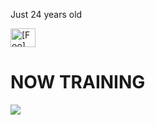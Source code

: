 
 Just 24 years old 

<p align="left">
<a href="https://x.com/gs223gs_" target="blank"><img align="center" src="https://raw.githubusercontent.com/rahuldkjain/github-profile-readme-generator/master/src/images/icons/Social/twitter.svg" alt="[Foo]" height="30" width="40" /></a>
</p>
  
# NOW TRAINING
<img src="https://skillicons.dev/icons?i=react,typescript,tailwind,docker,notion" /> <br /><br />
<!-- --------------------------------- :) ---------------------------------- -->
